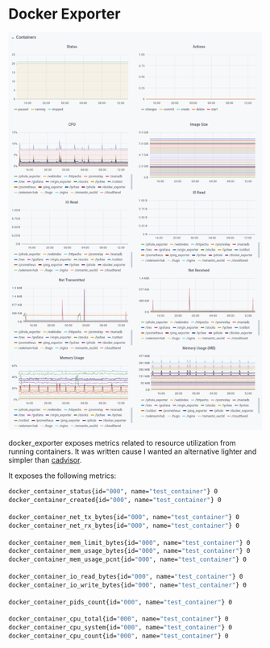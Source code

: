 # Docker Exporter

![docker_exporter_img](imgs/docker_exporter.png) 

docker_exporter exposes metrics related to resource utilization from running containers. It was written cause I wanted an alternative lighter and simpler than [cadvisor](https://github.com/google/cadvisor).

It exposes the following metrics:

```bash
docker_container_status{id="000", name="test_container"} 0
docker_container_created{id="000", name="test_container"} 0

docker_container_net_tx_bytes{id="000", name="test_container"} 0
docker_container_net_rx_bytes{id="000", name="test_container"} 0

docker_container_mem_limit_bytes{id="000", name="test_container"} 0
docker_container_mem_usage_bytes{id="000", name="test_container"} 0
docker_container_mem_usage_pcnt{id="000", name="test_container"} 0

docker_container_io_read_bytes{id="000", name="test_container"} 0
docker_container_io_write_bytes{id="000", name="test_container"} 0

docker_container_pids_count{id="000", name="test_container"} 0

docker_container_cpu_total{id="000", name="test_container"} 0
docker_container_cpu_system{id="000", name="test_container"} 0
docker_container_cpu_count{id="000", name="test_container"} 0
```

